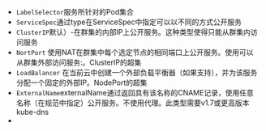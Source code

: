* `LabelSelector`服务所针对的Pod集合
* `ServiceSpec`通过type在ServiceSpec中指定可以以不同的方式公开服务
* `ClusterIP`默认）-在群集的内部IP上公开服务。这种类型使得只能从群集内访问服务
* `NortPort` 使用NAT在群集中每个选定节点的相同端口上公开服务。使用可以从群集外部访问服务<NodeIP>:<NodePort>。ClusterIP的超集
* `LoadBalancer` 在当前云中创建一个外部负载平衡器（如果支持），并为该服务分配一个固定的外部IP。NodePort的超集
* `ExternalName`externalName通过返回具有该名称的CNAME记录，使用任意名称（在规范中指定）公开服务。不使用代理。此类型需要v1.7或更高版本kube-dns
* 